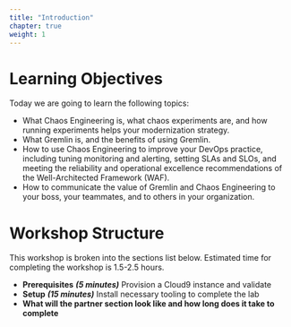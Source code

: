 ```yaml
---
title: "Introduction"
chapter: true
weight: 1
---
```


# Learning Objectives
Today we are going to learn the following topics:

- What Chaos Engineering is, what chaos experiments are, and how running experiments helps your modernization strategy.
- What Gremlin is, and the benefits of using Gremlin.
- How to use Chaos Engineering to improve your DevOps practice, including tuning monitoring and alerting, setting SLAs and SLOs, and meeting the reliability and operational excellence recommendations of the Well-Architected Framework (WAF).
- How to communicate the value of Gremlin and Chaos Engineering to your boss, your teammates, and to others in your organization.


# Workshop Structure

This workshop is broken into the sections list below.  Estimated time for completing the workshop is 1.5-2.5 hours.

- **Prerequisites** ***(5 minutes)*** Provision a Cloud9 instance and validate
- **Setup** ***(15 minutes)*** Install necessary tooling to complete the lab
- **What will the partner section look like and how long does it take to complete**
